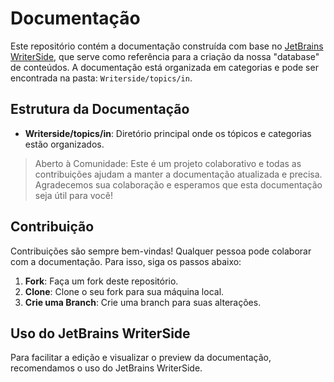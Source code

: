 # Documentação

Este repositório contém a documentação construída com base no [JetBrains WriterSide](https://www.jetbrains.com/writerside/), que serve como referência para a criação da nossa "database" de conteúdos. A documentação está organizada em categorias e pode ser encontrada na pasta: `Writerside/topics/in`.


## Estrutura da Documentação

- **Writerside/topics/in**: Diretório principal onde os tópicos e categorias estão organizados.

> Aberto à Comunidade: Este é um projeto colaborativo e todas as contribuições ajudam a manter a documentação atualizada e precisa.
> Agradecemos sua colaboração e esperamos que esta documentação seja útil para você!

## Contribuição

Contribuições são sempre bem-vindas! Qualquer pessoa pode colaborar com a documentação. Para isso, siga os passos abaixo:

1. **Fork**: Faça um fork deste repositório.
2. **Clone**: Clone o seu fork para sua máquina local.
3. **Crie uma Branch**: Crie uma branch para suas alterações.

## Uso do JetBrains WriterSide
Para facilitar a edição e visualizar o preview da documentação, recomendamos o uso do JetBrains WriterSide.
